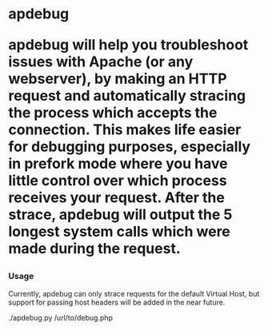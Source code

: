 <h1>apdebug</hi>
<p>apdebug will help you troubleshoot issues with Apache (or any webserver), by making an HTTP request and automatically stracing the process which accepts the connection. This makes life easier for debugging purposes, especially in prefork mode where you have little control over which process receives your request. After the strace, apdebug will output the 5 longest system calls which were made during the request.</p>

<h3>Usage</h3>
<p>Currently, apdebug can only strace requests for the default Virtual Host, but support for passing host headers will be added in the near future.</p>
	./apdebug.py /url/to/debug.php


